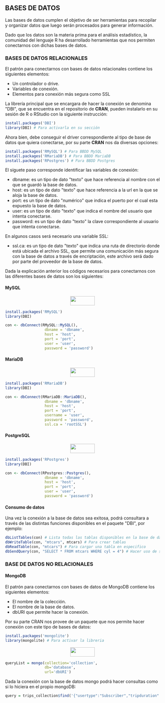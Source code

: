 ## BASES DE DATOS

Las bases de datos cumplen el objetivo de ser herramientas para recopilar y organizar datos que luego serán procesados para generar información.

Dado que los datos son la materia prima para el análisis estadístico, la comunidad del lenguaje R ha desarrollado herramientas que nos permiten conectarnos con dichas bases de datos.

### BASES DE DATOS RELACIONALES

El patrón para conectarnos con bases de datos relacionales contiene los siguientes elementos:

- Un controlador o drive.
- Variables de conexión.
- Elementos para conexión más segura como SSL

La librería principal que se encargara de hacer la conexión se denomina "DBI", que se encuentra en el repositorio de **CRAN**, pueden instalarlo en su sesión de R o RStudio con la siguiente instrucción:

```r
install.packages('DBI')
library(DBI) # Para activarla en su sección
```

Ahora bien, debe conseguir el driver correspondiente al tipo de base de datos que quiera conectarse, por su parte **CRAN** nos da diversas opciones:

```r
install.packages('RMySQL') # Para BBDD MySQL
install.packages('RMariaDB') # Para BBDD MariaDB
install.packages('RPostgres') # Para BBDD Postgres
```

El síguete paso corresponde identificar las variables de conexión:

- dbname: es un tipo de dato "texto" que hace referencia al nombre con el que se guardó la base de datos.
- host: es un tipo de dato "texto" que hace referencia a la url en la que se aloja la base de datos.
- port: es un tipo de dato "numérico" que indica el puerto por el cual esta expuesto la base de datos.
- user: es un tipo de dato "texto" que indica el nombre del usuario que intenta conectarse.
- password: es un tipo de dato "texto" la clave correspondiente al usuario que intenta conectarse.

En algunos casos será necesario una variable SSL:

- ssl.ca: es un tipo de dato "texto" que indica una ruta de directorio donde está ubicada el archivo SSL, que permite una comunicación más segura con la base de datos a través de encriptación, este archivo será dado por parte del proveedor de la base de datos.

Dada la explicación anterior los códigos necesarios para conectarnos con las diferentes bases de datos son los siguientes:

#### MySQL

<div align="center">
<img src="https://drive.google.com/uc?id=13A19VstxtSpyHrs8m2aXoyVEJvfMtwA_" width="40%" height="30vh"/>
</div>

```r
install.packages('RMySQL')
library(DBI)

con <- dbConnect(RMySQL::MySQL(),
                  dbname = 'dbname',
                  host = 'host',
                  port = 'port',
                  user = 'user',
                  password = 'password')
```

#### MariaDB

<div align="center">
<img src="https://drive.google.com/uc?id=1844-huLzhqMkSwoMWuTdx-J0U3FC52y4" width="40%" height="30vh"/>
</div>

```r
install.packages('RMariaDB')
library(DBI)

con <- dbConnect(RMariaDB::MariaDB(),
                  dbname = 'dbname',
                  host = 'host',
                  port = 'port',
                  username = 'user',
                  password = 'password',
                  ssl.ca = 'rootSSL')
```

#### PostgreSQL

<div align="center">
<img src="https://drive.google.com/uc?id=1eTPJFvcQzL52qp_e7yEE4TUH-BPFUEH4" width="40%" height="30vh"/>
</div>

```r
install.packages('RPostgres')
library(DBI)

con <- dbConnect(RPostgres::Postgres(),
                  dbname = 'dbname',
                  host = 'host',
                  port = 'port',
                  user = 'user',
                  password = 'password')
```

#### Consumo de datos

Una vez la conexión a la base de datos sea exitosa, podrá consultara a través de las distintas funciones disponibles en el paquete "DBI", por ejemplo:

```r
dbListTables(con) # Lista todas las tablas disponibles en la base de datos
dbWriteTable(con, "mtcars", mtcars) # Para crear tablas
dbReadTable(con, "mtcars") # Para cargar una tabla en especifico
dbSendQuery(con, "SELECT * FROM mtcars WHERE cyl = 4") # Hacer uso de setencia SQL
```

### BASE DE DATOS NO RELACIONALES

#### MongoDB

El patrón para conectarnos con bases de datos de MongoDB contiene los siguientes elementos:

- El nombre de la colección.
- El nombre de la base de datos.
- dbURI que permite hacer la conexión.

Por su parte CRAN nos provee de un paquete que nos permite hacer conexión con este tipo de bases de datos:

```r
install.packages('mongolite')
library(mongolite) # Para activar la libreria
```

<div align="center">
<img src="https://drive.google.com/uc?id=1f7JEnG9NTYLQJj02ttFMr549taRCg17b" width="40%" height="30vh"/>
</div>

```r
queryList = mongo(collection='collection',
                  db='database',
                  url='dbURI')
```

Dada la conexión con la base de datos mongo podrá hacer consultas como si lo hiciera en el propio mongoDB:

```r
query = trips_collection$find('{"usertype":"Subscriber","tripduration":{"$gt":500},"$expr": {"$eq": ["$start station name","$end station name"]}}')
```
